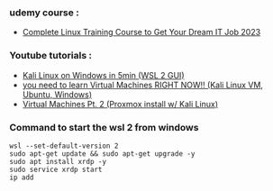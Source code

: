 ### udemy course :
- [Complete Linux Training Course to Get Your Dream IT Job 2023](https://udemy.com/course/complete-linux-training-course-to-get-your-dream-it-job/)

### Youtube tutorials :
- [Kali Linux on Windows in 5min (WSL 2 GUI)](https://www.youtube.com/watch?v=AfVH54edAHU)
- [you need to learn Virtual Machines RIGHT NOW!! (Kali Linux VM, Ubuntu, Windows)](https://www.youtube.com/watch?v=wX75Z-4MEoM)
- [Virtual Machines Pt. 2 (Proxmox install w/ Kali Linux)](https://www.youtube.com/watch?v=_u8qTN3cCnQ)


### Command to start the wsl 2 from windows
```
wsl --set-default-version 2
sudo apt-get update && sudo apt-get upgrade -y
sudo apt install xrdp -y
sudo service xrdp start
ip add
```
